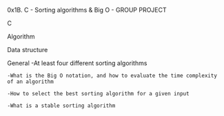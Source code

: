 0x1B. C - Sorting algorithms & Big O - GROUP PROJECT

C

Algorithm

Data structure

General
	-At least four different sorting algorithms

	-What is the Big O notation, and how to evaluate the time complexity of an algorithm

	-How to select the best sorting algorithm for a given input

	-What is a stable sorting algorithm
